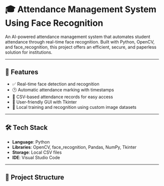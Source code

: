 # 🎓 Attendance Management System Using Face Recognition

An AI-powered attendance management system that automates student attendance through real-time face recognition. Built with Python, OpenCV, and face_recognition, this project offers an efficient, secure, and paperless solution for institutions.

---

## 📌 Features

- ✅ Real-time face detection and recognition
- 🕒 Automatic attendance marking with timestamps
- 🧾 CSV-based attendance records for easy access
- 🎨 User-friendly GUI with Tkinter
- 🔐 Local training and recognition using custom image datasets

---

## 🛠️ Tech Stack

- **Language**: Python  
- **Libraries**: OpenCV, face_recognition, Pandas, NumPy, Tkinter  
- **Storage**: Local CSV files  
- **IDE**: Visual Studio Code

---

## 📂 Project Structure

